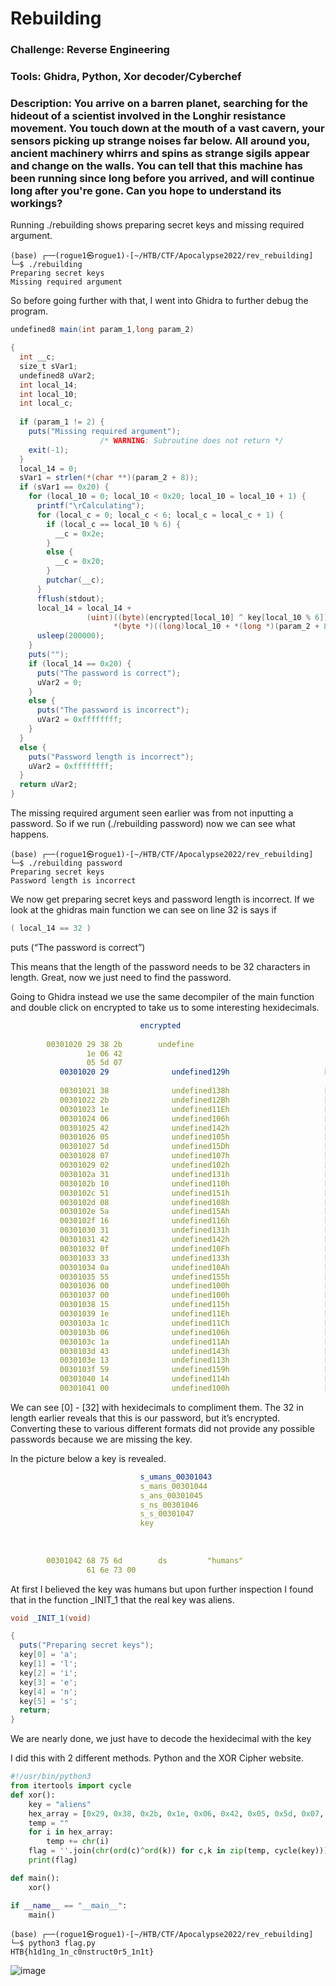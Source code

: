 # Rebuilding

### Challenge: Reverse Engineering

### Tools: Ghidra, Python, Xor decoder/Cyberchef

### Description: You arrive on a barren planet, searching for the hideout of a scientist involved in the Longhir resistance movement. You touch down at the mouth of a vast cavern, your sensors picking up strange noises far below. All around you, ancient machinery whirrs and spins as strange sigils appear and change on the walls. You can tell that this machine has been running since long before you arrived, and will continue long after you're gone. Can you hope to understand its workings?

Running ./rebuilding shows preparing secret keys and missing required argument.

```console
(base) ┌──(rogue1㉿rogue1)-[~/HTB/CTF/Apocalypse2022/rev_rebuilding]
└─$ ./rebuilding                                 
Preparing secret keys
Missing required argument
```


So before going further with that, I went into Ghidra to further debug the program.

```cs
undefined8 main(int param_1,long param_2)

{
  int __c;
  size_t sVar1;
  undefined8 uVar2;
  int local_14;
  int local_10;
  int local_c;
  
  if (param_1 != 2) {
    puts("Missing required argument");
                    /* WARNING: Subroutine does not return */
    exit(-1);
  }
  local_14 = 0;
  sVar1 = strlen(*(char **)(param_2 + 8));
  if (sVar1 == 0x20) {
    for (local_10 = 0; local_10 < 0x20; local_10 = local_10 + 1) {
      printf("\rCalculating");
      for (local_c = 0; local_c < 6; local_c = local_c + 1) {
        if (local_c == local_10 % 6) {
          __c = 0x2e;
        }
        else {
          __c = 0x20;
        }
        putchar(__c);
      }
      fflush(stdout);
      local_14 = local_14 +
                 (uint)((byte)(encrypted[local_10] ^ key[local_10 % 6]) ==
                       *(byte *)((long)local_10 + *(long *)(param_2 + 8)));
      usleep(200000);
    }
    puts("");
    if (local_14 == 0x20) {
      puts("The password is correct");
      uVar2 = 0;
    }
    else {
      puts("The password is incorrect");
      uVar2 = 0xffffffff;
    }
  }
  else {
    puts("Password length is incorrect");
    uVar2 = 0xffffffff;
  }
  return uVar2;
}
```



The missing required argument seen earlier was from not inputting a password. So if we run (./rebuilding password) now we can see what happens.
~~~console
(base) ┌──(rogue1㉿rogue1)-[~/HTB/CTF/Apocalypse2022/rev_rebuilding]
└─$ ./rebuilding password                        
Preparing secret keys
Password length is incorrect
~~~                               
We now get preparing secret keys and password length is incorrect.
If we look at the ghidras main function we can see on line 32 is says if 
~~~cs
( local_14 == 32 )
~~~
puts (“The password is correct”)

This means that the length of the password needs to be 32 characters in length. Great, now we just need to find the password.

Going to Ghidra instead we use the same decompiler of the main function and double click on encrypted to take us to some interesting hexidecimals.
~~~yml
                             encrypted                                       XREF[3]:     Entry Point(*), main:00100964(*), 
                                                                                          main:0010096b(R)  
        00301020 29 38 2b        undefine
                 1e 06 42 
                 05 5d 07 
           00301020 29              undefined129h                     [0]                               XREF[3]:     Entry Point(*), main:00100964(*), 
                                                                                                                     main:0010096b(R)  
           00301021 38              undefined138h                     [1]
           00301022 2b              undefined12Bh                     [2]
           00301023 1e              undefined11Eh                     [3]
           00301024 06              undefined106h                     [4]
           00301025 42              undefined142h                     [5]
           00301026 05              undefined105h                     [6]
           00301027 5d              undefined15Dh                     [7]
           00301028 07              undefined107h                     [8]
           00301029 02              undefined102h                     [9]
           0030102a 31              undefined131h                     [10]
           0030102b 10              undefined110h                     [11]
           0030102c 51              undefined151h                     [12]
           0030102d 08              undefined108h                     [13]
           0030102e 5a              undefined15Ah                     [14]
           0030102f 16              undefined116h                     [15]
           00301030 31              undefined131h                     [16]
           00301031 42              undefined142h                     [17]
           00301032 0f              undefined10Fh                     [18]
           00301033 33              undefined133h                     [19]
           00301034 0a              undefined10Ah                     [20]
           00301035 55              undefined155h                     [21]
           00301036 00              undefined100h                     [22]
           00301037 00              undefined100h                     [23]
           00301038 15              undefined115h                     [24]
           00301039 1e              undefined11Eh                     [25]
           0030103a 1c              undefined11Ch                     [26]
           0030103b 06              undefined106h                     [27]
           0030103c 1a              undefined11Ah                     [28]
           0030103d 43              undefined143h                     [29]
           0030103e 13              undefined113h                     [30]
           0030103f 59              undefined159h                     [31]
           00301040 14              undefined114h                     [32]
           00301041 00              undefined100h                     [33]
~~~

We can see [0] - [32] with hexidecimals to compliment them. The 32 in length earlier reveals that this is our password, but it’s encrypted. Converting these to various different formats did not provide any possible passwords because we are missing the key.

In the picture below a key is revealed.
~~~yml
                             s_umans_00301043                                XREF[4,5]:   Entry Point(*), 
                             s_mans_00301044                                              _INIT_1:0010085a(W), 
                             s_ans_00301045                                               main:00100991(*), 
                             s_ns_00301046                                                main:00100998(R), 
                             s_s_00301047                                                 _INIT_1:00100861(W), 
                             key                                                          _INIT_1:00100868(W), 
                                                                                          _INIT_1:0010086f(W), 
                                                                                          _INIT_1:00100876(W), 
                                                                                          _INIT_1:0010087d(W)  
        00301042 68 75 6d        ds         "humans"
                 61 6e 73 00
~~~

At first I believed the key was humans but upon further inspection I found that in the function _INIT_1 that the real key was aliens.

~~~cs
void _INIT_1(void)

{
  puts("Preparing secret keys");
  key[0] = 'a';
  key[1] = 'l';
  key[2] = 'i';
  key[3] = 'e';
  key[4] = 'n';
  key[5] = 's';
  return;
}
~~~


We are nearly done, we just have to decode the hexidecimal with the key

I did this with 2 different methods. Python and the XOR Cipher website.

~~~python
#!/usr/bin/python3
from itertools import cycle
def xor():    
    key = "aliens"
    hex_array = [0x29, 0x38, 0x2b, 0x1e, 0x06, 0x42, 0x05, 0x5d, 0x07, 0x02, 0x31, 0x42, 0x0f, 0x33, 0x0a, 0x55, 0x00, 0x00, 0x15, 0x1e, 0x1c, 0x06, 0x1a, 0x43, 0x13, 0x59, 0x36, 0x54, 0x00, 0x42, 0x15, 0x11]
    temp = ""
    for i in hex_array:
        temp += chr(i)
    flag = ''.join(chr(ord(c)^ord(k)) for c,k in zip(temp, cycle(key)))
    print(flag)

def main():
    xor()

if __name__ == "__main__":
    main()
~~~
~~~console
(base) ┌──(rogue1㉿rogue1)-[~/HTB/CTF/Apocalypse2022/rev_rebuilding]
└─$ python3 flag.py    
HTB{h1d1ng_1n_c0nstruct0r5_1n1t}
~~~
![image](https://user-images.githubusercontent.com/105310322/180051858-3375fb2b-829e-4bf9-a1e9-27e11a80dc50.png)

